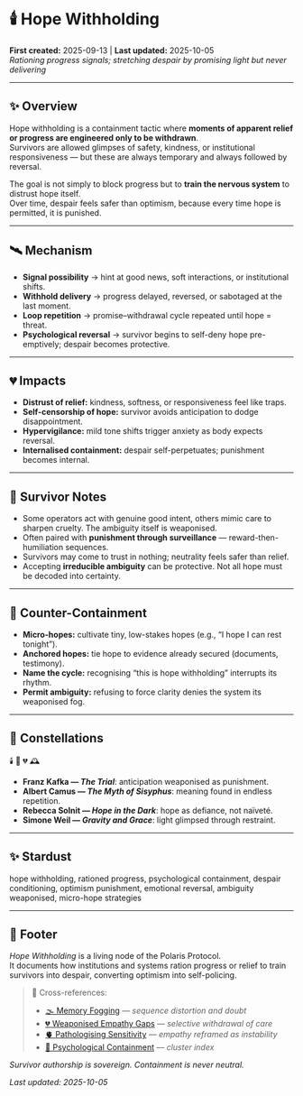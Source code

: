 # 🕯️ Hope Withholding  
**First created:** 2025-09-13 | **Last updated:** 2025-10-05  
*Rationing progress signals; stretching despair by promising light but never delivering*  

---

## ✨ Overview  

Hope withholding is a containment tactic where **moments of apparent relief or progress are engineered only to be withdrawn**.  
Survivors are allowed glimpses of safety, kindness, or institutional responsiveness — but these are always temporary and always followed by reversal.  

The goal is not simply to block progress but to **train the nervous system** to distrust hope itself.  
Over time, despair feels safer than optimism, because every time hope is permitted, it is punished.  

---

## 🛰️ Mechanism  

- **Signal possibility** → hint at good news, soft interactions, or institutional shifts.  
- **Withhold delivery** → progress delayed, reversed, or sabotaged at the last moment.  
- **Loop repetition** → promise–withdrawal cycle repeated until hope = threat.  
- **Psychological reversal** → survivor begins to self-deny hope pre-emptively; despair becomes protective.  

---

## 💔 Impacts  

- **Distrust of relief:** kindness, softness, or responsiveness feel like traps.  
- **Self-censorship of hope:** survivor avoids anticipation to dodge disappointment.  
- **Hypervigilance:** mild tone shifts trigger anxiety as body expects reversal.  
- **Internalised containment:** despair self-perpetuates; punishment becomes internal.  

---

## 🪻 Survivor Notes  

- Some operators act with genuine good intent, others mimic care to sharpen cruelty. The ambiguity itself is weaponised.  
- Often paired with **punishment through surveillance** — reward-then-humiliation sequences.  
- Survivors may come to trust in nothing; neutrality feels safer than relief.  
- Accepting **irreducible ambiguity** can be protective. Not all hope must be decoded into certainty.  

---

## 🧿 Counter-Containment  

- **Micro-hopes:** cultivate tiny, low-stakes hopes (e.g., “I hope I can rest tonight”).  
- **Anchored hopes:** tie hope to evidence already secured (documents, testimony).  
- **Name the cycle:** recognising “this is hope withholding” interrupts its rhythm.  
- **Permit ambiguity:** refusing to force clarity denies the system its weaponised fog.  

---

## 🌌 Constellations  

🕯️ 🧠 💔 🕰️  
- **Franz Kafka — *The Trial***: anticipation weaponised as punishment.  
- **Albert Camus — *The Myth of Sisyphus***: meaning found in endless repetition.  
- **Rebecca Solnit — *Hope in the Dark***: hope as defiance, not naïveté.  
- **Simone Weil — *Gravity and Grace***: light glimpsed through restraint.  

---

## ✨ Stardust  

hope withholding, rationed progress, psychological containment, despair conditioning, optimism punishment, emotional reversal, ambiguity weaponised, micro-hope strategies  

---

## 🏮 Footer  

*Hope Withholding* is a living node of the Polaris Protocol.  
It documents how institutions and systems ration progress or relief to train survivors into despair, converting optimism into self-policing.  

> 📡 Cross-references:  
> - [🌫️ Memory Fogging](./🌫️_memory_fogging.md) — *sequence distortion and doubt*  
> - [💔 Weaponised Empathy Gaps](./💔_weaponised_empathy_gaps.md) — *selective withdrawal of care*  
> - [🫀 Pathologising Sensitivity](./🫀_pathologising_sensitivity.md) — *empathy reframed as instability*  
> - [🧠 Psychological Containment](./README.md) — *cluster index*  

*Survivor authorship is sovereign. Containment is never neutral.*  

_Last updated: 2025-10-05_
